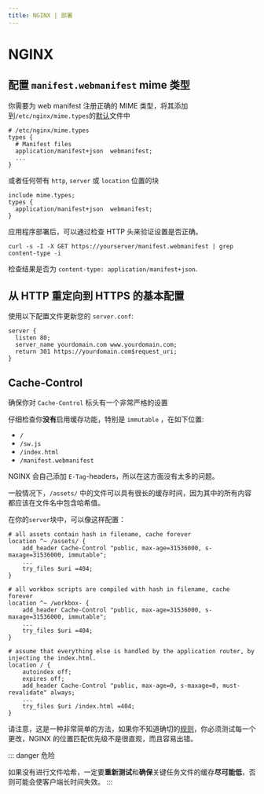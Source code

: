 ```yaml
---
title: NGINX | 部署
---
```


# NGINX

## 配置 `manifest.webmanifest` mime 类型

你需要为 web manifest 注册正确的 MIME 类型，将其添加到`/etc/nginx/mime.types`的[默认](https://www.nginx.com/resources/wiki/start/topics/examples/full/#mime-types)文件中

```nginx
# /etc/nginx/mime.types
types {
  # Manifest files
  application/manifest+json  webmanifest;
  ...
}
```

或者任何带有 `http`, `server` 或 `location` 位置的块

```nginx
include mime.types;
types {
  application/manifest+json  webmanifest;
}
```

应用程序部署后，可以通过检查 HTTP 头来验证设置是否正确。

```shell script
curl -s -I -X GET https://yourserver/manifest.webmanifest | grep content-type -i
```

检查结果是否为 `content-type: application/manifest+json`.

## 从 HTTP 重定向到 HTTPS 的基本配置

使用以下配置文件更新您的 `server.conf`:

```nginx
server {
  listen 80;
  server_name yourdomain.com www.yourdomain.com;
  return 301 https://yourdomain.com$request_uri;
}
```

## Cache-Control

确保你对 `Cache-Control` 标头有一个非常严格的设置

仔细检查你**没有**启用缓存功能，特别是 `immutable` ，在如下位置:

- `/`
- `/sw.js`
- `/index.html`
- `/manifest.webmanifest`

NGINX 会自己添加 `E-Tag`-headers，所以在这方面没有太多的问题。

一般情况下，`/assets/` 中的文件可以具有很长的缓存时间，因为其中的所有内容都应该在文件名中包含哈希值。

在你的`server`块中，可以像这样配置：

```nginx
# all assets contain hash in filename, cache forever
location ^~ /assets/ {
    add_header Cache-Control "public, max-age=31536000, s-maxage=31536000, immutable";
    ...
    try_files $uri =404;
}

# all workbox scripts are compiled with hash in filename, cache forever
location ^~ /workbox- {
    add_header Cache-Control "public, max-age=31536000, s-maxage=31536000, immutable";
    ...
    try_files $uri =404;
}

# assume that everything else is handled by the application router, by injecting the index.html.
location / {
    autoindex off;
    expires off;
    add_header Cache-Control "public, max-age=0, s-maxage=0, must-revalidate" always;
    ...
    try_files $uri /index.html =404;
}
```

请注意，这是一种非常简单的方法，如果你不知道确切的[规则](https://docs.nginx.com/nginx/admin-guide/web-server/web-server/#location_priority)，你必须测试每一个更改，NGINX 的位置匹配优先级不是很直观，而且容易出错。

::: danger 危险

如果没有进行文件哈希，一定要**重新测试**和**确保**关键任务文件的缓存**尽可能低**，否则可能会使客户端长时间失效。
:::
